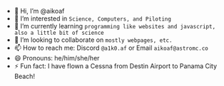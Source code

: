 - 👋 Hi, I’m @aikoaf
- 👀 I’m interested in `Science, Computers, and Piloting`
- 🌱 I’m currently learning `programming like websites and javascript, also a little bit of science`
- 💞️ I’m looking to collaborate on `mostly webpages, etc.`
- 📫 How to reach me: Discord `@a1k0.af` or Email `aikoaf@astromc.co`
- 😄 Pronouns: he/him/she/her
- ⚡ Fun fact: I have flown a Cessna from Destin Airport to Panama City Beach!

<!---
aikoaf/aikoaf is a ✨ special ✨ repository because its `README.md` (this file) appears on your GitHub profile.
You can click the Preview link to take a look at your changes.
--->
